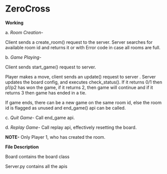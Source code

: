 # ZeroCross

**Working**

a. *Room Creation-*

Client sends a create_room() request to the server. Server searches for available room id and returns it or with Error code in case all rooms are full.

b. *Game Playing-*

Client sends start_game() request to server.

Player makes a move, client sends an update() request to server
. 
Server updates the board config, and executes check_status(). If it returns 0/1 then p1/p2 has won the game, if it returns 2, then game will continue and if it returns 3 then game has ended in a tie.

If game ends, there can be a new game on the same room id, else the room id is flagged as unused and end_game() api can be called.

c. *Quit Game-* 
Call end_game api.

d. *Replay Game-*
Call replay api, effectively resetting the board.

**NOTE-** 
Only Player 1, who has created the room.



**File Description**

Board contains the board class

Server.py contains all the apis
